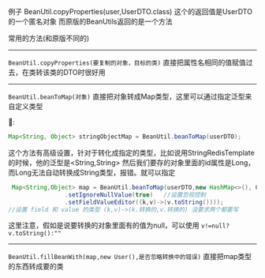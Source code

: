 例子 BeanUtil.copyProperties(user,UserDTO.class) 这个的返回值是UserDTO的一个匿名对象
	而原版的BeanUtils返回的是一个方法 	

常用的方法(和原版不同的)

---



`BeanUtil.copyProperties(要复制的对象，目标的类)` 直接把属性名相同的值赋值过去，在类转该类的DTO时很好用

---



`BeanUtil.beanToMap(对象)` 直接把对象转成Map类型，这里可以通过指定泛型来自定义类型

🌰:

```java
Map<String, Object> stringObjectMap = BeanUtil.beanToMap(userDTO);
```

这个方法有高级设置，针对于转化成指定的类型，比如说用StringRedisTemplate的时候，他的泛型是<String,String> 然后我们要存的对象里面的id属性是Long，而Long无法自动转换成String类型，报错。就可以指定

```java
 Map<String,Object> map = BeanUtil.beanToMap(userDTO,new HashMap<>(), CopyOptions.create()
                .setIgnoreNullValue(true)   //设置忽视控制
                .setFieldValueEditor((k,v)->(v.toString())));
//设置 field 和 value 的类型 (k,v)->(k.转换的,v.转换的) 没要求两个都要写
```

这里注意，假如是说要转换的对象里面有的值为null，可以使用 `v!=null?v.toString():""` 

---

`BeanUtil.fillBeanWith(map,new User(),是否忽略转换中的错误)` 直接把map类型的东西转成要的类


